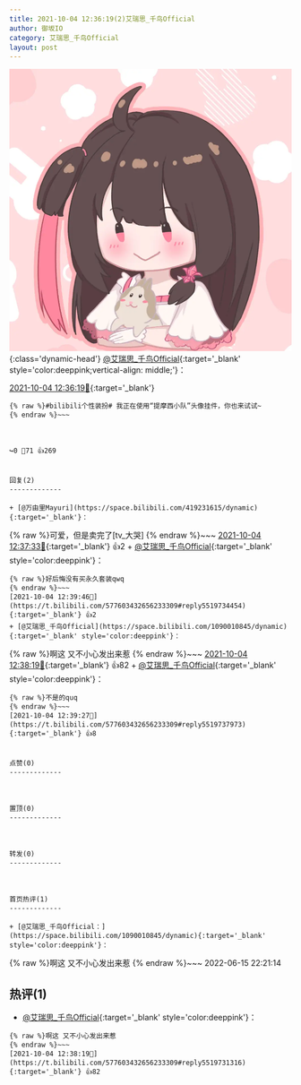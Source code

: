 ```yaml
---
title: 2021-10-04 12:36:19(2)艾瑞思_千鸟Official
author: 御坂IO
category: 艾瑞思_千鸟Official
layout: post
---
```


![img](/images/7e08840c56f251de28bdf766b647bd5fe9a5d50a.jpg){:class='dynamic-head'}
[@艾瑞思_千鸟Official](https://space.bilibili.com/1090010845/dynamic){:target='_blank' style='color:deeppink;vertical-align: middle;'}：

[2021-10-04 12:36:19🔗](https://t.bilibili.com/577603432656233309){:target='_blank'}

~~~
{% raw %}#bilibili个性装扮# 我正在使用“提摩西小队”头像挂件，你也来试试~
{% endraw %}~~~



↪️0 💬71 👍269


回复(2)
-------------

+ [@万由里Mayuri](https://space.bilibili.com/419231615/dynamic){:target='_blank'}：
~~~
{% raw %}可爱，但是卖完了[tv_大哭]
{% endraw %}~~~
[2021-10-04 12:37:33🔗](https://t.bilibili.com/577603432656233309#reply5519719684){:target='_blank'} 👍2
    + [@艾瑞思_千鸟Official](https://space.bilibili.com/1090010845/dynamic){:target='_blank' style='color:deeppink'}：
~~~
{% raw %}好后悔没有买永久套装qwq
{% endraw %}~~~
[2021-10-04 12:39:46🔗](https://t.bilibili.com/577603432656233309#reply5519734454){:target='_blank'} 👍2
+ [@艾瑞思_千鸟Official](https://space.bilibili.com/1090010845/dynamic){:target='_blank' style='color:deeppink'}：
~~~
{% raw %}啊这 又不小心发出来惹
{% endraw %}~~~
[2021-10-04 12:38:19🔗](https://t.bilibili.com/577603432656233309#reply5519731316){:target='_blank'} 👍82
    + [@艾瑞思_千鸟Official](https://space.bilibili.com/1090010845/dynamic){:target='_blank' style='color:deeppink'}：
~~~
{% raw %}不是的quq
{% endraw %}~~~
[2021-10-04 12:39:27🔗](https://t.bilibili.com/577603432656233309#reply5519737973){:target='_blank'} 👍8


点赞(0)
-------------



置顶(0)
-------------



转发(0)
-------------



首页热评(1)
-------------

+ [@艾瑞思_千鸟Official：](https://space.bilibili.com/1090010845/dynamic){:target='_blank' style='color:deeppink'}：
~~~
{% raw %}啊这 又不小心发出来惹
{% endraw %}~~~
2022-06-15 22:21:14


热评(1)
-------------

+ [@艾瑞思_千鸟Official](https://space.bilibili.com/1090010845/dynamic){:target='_blank' style='color:deeppink'}：
~~~
{% raw %}啊这 又不小心发出来惹
{% endraw %}~~~
[2021-10-04 12:38:19🔗](https://t.bilibili.com/577603432656233309#reply5519731316){:target='_blank'} 👍82


